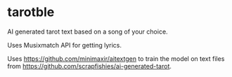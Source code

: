 # tarotble
AI generated tarot text based on a song of your choice.

Uses Musixmatch API for getting lyrics.

Uses https://github.com/minimaxir/aitextgen to train the model
on text files from https://github.com/scrapfishies/ai-generated-tarot.
